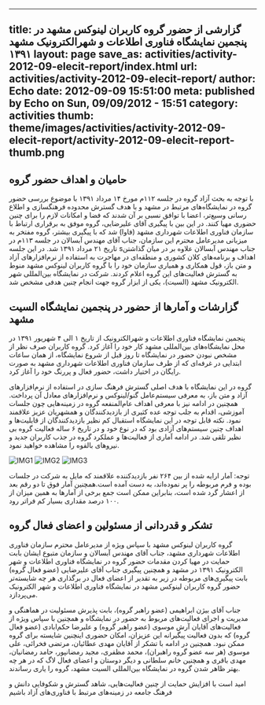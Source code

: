 ----------
title: گزارشی از حضور گروه کاربران لینوکس مشهد در پنجمین نمایشگاه فناوری اطلاعات و شهرالکترونیک مشهد ۱۳۹۱
layout: page
save_as: activities/activity-2012-09-elecit-report/index.html
url: activities/activity-2012-09-elecit-report/
author: Echo
date: 2012-09-09 15:51:00
meta: published by Echo on Sun, 09/09/2012 - 15:51
category: activities
thumb: theme/images/activities/activity-2012-09-elecit-report/activity-2012-09-elecit-report-thumb.png
----------
## حامیان و اهداف حضور گروه

با توجه به بحث آزاد گروه در جلسه ۱۱۲م مورخ ۱۴ مرداد ۱۳۹۱ با موضوع بررسی حضور گروه در نمایشگاه‌های مرتبط در مشهد و با هدف گسترش محدوده فرهنگسازی و اطلاع رسانی وسیع‌تر، اعضا با توافق نسبی بر آن شدند که فضا و امکانات لازم را برای چنین حضوری مهیا کنند. در این بین با پیگیری آقای علیرضایی، گروه موفق به برقراری ارتباط با سازمان فناوری اطلاعات شهرداری مشهد (فاوا) شد که با پیگیری بیشتر، گروه مفتخر به میزبانی مدیر‌عامل محترم این سازمان، جناب آقای مهندس آبسالان در جلسه ۱۱۳م در تاریخ ۲۱ مرداد ۱۳۹۱ شد. در این جلسه sجناب مهندس آبسالان علاوه بر در میان گذاشتن اهداف و برنامه‌های کلان کشوری و منطقه‌ای در مهاجرت به استفاده از نرم‌افزار‌های آزاد و متن باز، قول همکاری و همیاری سازمان خود را با گروه کاربران لینوکس مشهد منوط به گسترش فعالیت‌های این گروه اعلام کردند. شرکت در نمایشگاه بین‌المللی شهر الکترونیک مشهد (السیت)، یکی از ابزار گروه جهت انجام چنین هدفی مشخص شد.

## گزارشات و آمارها از حضور در پنجمین نمایشگاه السیت مشهد

پنجمین نمایشگاه فناوری اطلاعات و شهرالکترونیک از تاریخ ۱ الی ۴ شهریور ۱۳۹۱ در محل نمایشگاه‌های بین‌المللی مشهد کار خود را آغاز کرد. گروه کاربران صرف نظر از مشخص نبودن حضور در نمایشگاه تا روز قبل از شروع نمایشگاه، از همان ساعات ابتدایی در غرفه‌ای که از طرف سازمان فناوری اطلاعات شهرداری مشهد به صورت رایگان در اختیار داشت، حضور فعال و پررنگ خود را آغاز کرد.

گروه در این نمایشگاه با هدف اصلی گسترش فرهنگ سازی در استفاده از نرم‌افزارهای آزاد و متن باز، به معرفی سیستم‌عامل گنو/لینوکس و نرم‌افزارهای معادل آن پرداخت. همچنین در ادامه نیز با معرفی اهداف عام‌المنفعه گروه در زمینه‌هایی چون جلسات آموزشی، اقدام به جلب توجه عده کثیری از بازدیدکنندگان و همشهریان عزیز علاقمند نمود. نکته قابل توجه در این نمایشگاه استقبال کم نظیر بازدیدکنندگان از قابلیت‌ها و اهداف چنین سیستم‌های آزادی بود که در نوع خود و در تاریخ ۶ ساله فعالیت گروه بی نظیر تلقی شد. در ادامه آماری از فعالیت‌ها و عملکرد گروه در جذب کاربران جدید و نیرو‌های بالقوه را مشاهده خواهید نمود.


![IMG1](/activities/activity-2012-09-elecit-report/activity-2012-09-elecit-report-s.png)
![IMG2](/activities/activity-2012-09-elecit-report/activity-2012-09-elecit-report-foss.png)
![IMG3](/activities/activity-2012-09-elecit-report/activity-2012-09-elecit-report-edu.png)

توجه: آمار ارايه شده از بین ۲۶۴ نفر بازدیدکننده علاقمند که مایل به شرکت در جلسات بوده و فرم مربوطه را پر نموده‌اند، به دست آمده است.همچنین آمار فوق تا دو رقم بعد از اعشار گرد شده است، بنابراین ممکن است جمع برخی از آمارها به همین میزان از ۱۰۰ درصد مقداری بسیار کم فراتر رود.

## تشکر و قدردانی از مسئولین و اعضای فعال گروه

گروه کاربران لینوکس مشهد با سپاس ویژه از مدیرعامل محترم سازمان فناوری اطلاعات شهرداری مشهد، جناب آقای مهندس آبسالان و سازمان متبوع ایشان بابت حمایت در مهیا کردن مقدمات حضور گروه در نمایشگاه فناوری اطلاعات و شهر الکترونیک ۱۳۹۱ در مشهد و همچنین پیگیری جناب آقای علیرضایی (عضو فعال گروه) بابت پیگیری‌های مربوطه در زیر به تقدیر از اعضای فعال در برگذاری هر چه شایسته‌تر حضور گروه کاربران لینوکس مشهد در نمایشگاه فناوری اطلاعات و شهر الکترونیک می‌پردازد.

جناب آقای بیژن ابراهیمی (عضو راهبر گروه)، بابت پذیرش مسئولیت در هماهنگی و مدیریت و اجرای فعالیت‌های مربوط به حضور در نمایشگاه و همچنین با سپاس ویژه از فعالیت‌های آقایان آرش موسوی (عضو راهبر گروه) و علیرضا حکم‌ابادی (عضو فعال گروه) که بدون فعالیت پیگیرانه این عزیزان، امکان حضوری اینچنین شایسته برای گروه ممکن نبود.
همچنین در ادامه با تشکر از آقایان مهدی عطائیان، مرتضی فخرائی، علی موسوی (هر سه عضو گروه راهبران)، محمد مظفری، مجید رمضانپور، حامد رمضانیان، مهدی باقری و همچنین خانم سلطانی و دیگر دوستان و اعضای فعال لاگ که در هر چه بهتر ظاهر شدن گروه در نمایشگاه بین‌المللی السیت مشهد، گروه را یاری رساندند.

امید است با افزایش حمایت از چنین فعالیت‌هایی، شاهد گسترش و شکوفایی دانش و فرهنگ جامعه در زمینه‌های مرتبط با فناوری‌های آزاد باشیم



